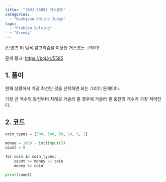 ```yaml
---
title:  "[BOJ 5585] 거스름돈"
categories:
  - "Baekjoon Online Judge"
tags:
  - "Problem Solving"
  - "Greedy"
---
```


(브론즈 II) 탐욕 알고리즘을 이용한 거스름돈 구하기!

<!-- more -->

문제 링크: <https://boj.kr/5585>

## 1. 풀이

현재 상황에서 가장 최선인 것을 선택하면 되는 그리디 문제이다.

가장 큰 액수의 동전부터 차례로 거슬러 줄 경우에 거슬러 줄 동전의 개수가 가장 적어진다.

## 2. 코드

```python
coin_types = [500, 100, 50, 10, 5, 1]

money = 1000 - int(input())
count = 0

for coin in coin_types:
    count += money // coin
    money %= coin

print(count)
```
